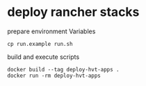 # deploy rancher stacks

prepare environment Variables

```
cp run.example run.sh
```

build and execute scripts
```
docker build --tag deploy-hvt-apps .
docker run -rm deploy-hvt-apps
```
